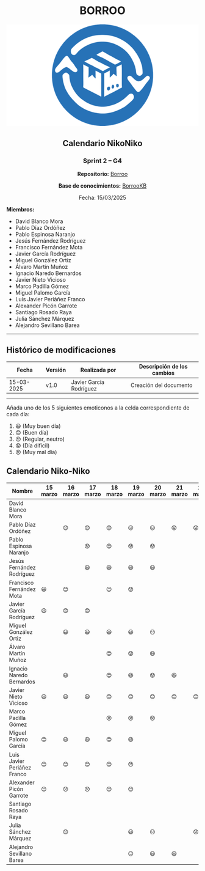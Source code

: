 <div align=center>

# BORROO

![](../imagenes/borrooLogo.png)

## Calendario NikoNiko

### Sprint 2 – G4

**Repositorio:** [Borroo](https://github.com/ISPP-2425-G4/borroo)

**Base de conocimientos:** [BorrooKB](https://borrookb.netlify.app/)

Fecha: 15/03/2025

</div>

**Miembros:**

- David Blanco Mora
- Pablo Díaz Ordóñez
- Pablo Espinosa Naranjo
- Jesús Fernández Rodríguez
- Francisco Fernández Mota
- Javier García Rodríguez
- Miguel González Ortiz
- Álvaro Martín Muñoz
- Ignacio Naredo Bernardos
- Javier Nieto Vicioso
- Marco Padilla Gómez
- Miguel Palomo García
- Luis Javier Periáñez Franco
- Alexander Picón Garrote
- Santiago Rosado Raya
- Julia Sánchez Márquez
- Alejandro Sevillano Barea

---

## **Histórico de modificaciones**

| Fecha      | Versión | Realizada por           | Descripción de los cambios |
| ---------- | ------- | ----------------------- | -------------------------- |
| 15-03-2025 | v1.0    | Javier García Rodríguez | Creación del documento     |

---

Añada uno de los 5 siguientes emoticonos a la celda correspondiente de cada día:

1. :smiley: (Muy buen día)
2. :blush: (Buen día)
3. :neutral_face: (Regular, neutro)
4. :worried: (Día difícil)
5. :angry: (Muy mal día)

## Calendario Niko-Niko

| Nombre                      | 15 marzo | 16 marzo | 17 marzo  | 18 marzo       | 19 marzo       | 20 marzo       | 21 marzo  | 22 marzo  | 23 marzo  | 24 marzo        | 25 marzo | 26 marzo | 27 marzo | 28 marzo |
| --------------------------- | -------- | -------- | --------- | -------------- | -------------- | -------------- | --------- | --------- | --------- | --------------- | -------- | -------- | -------- | -------- |
| David Blanco Mora           |          |          |           |                |                |                |           |           |           |                 |          |          |          |          |
| Pablo Díaz Ordóñez          |          | :blush:  |  :blush:  |    :blush:     | :neutral_face: | :neutral_face: | :worried: | :worried: | :worried: |  :neutral_face: |          |          |          |          |
| Pablo Espinosa Naranjo      |          |          | :worried: |    :blush:     |    :worried:   |   :worried:    |           |           |           |                 |          |          |          |          |
| Jesús Fernández Rodríguez   |          |          |  :smiley: |    :smiley:    |    :smiley:    |   :smiley:     |           |           |           |                 |          |          |          |          
| Francisco Fernández Mota    | :smiley: | :blush:  |           | :neutral_face: |   :worried:    |                |           |           |           |                 | :smiley: |          |          |          |
| Javier García Rodríguez     | :smiley: | :blush:  |  :blush:  |                |                |                |           |           |           |                 |          |          |          |          |
| Miguel González Ortiz       |          | :smiley: |  :smiley: |    :smiley:    |    :smiley:    | :neutral_face: |           |           |           |                 |          |          |          |          |
| Álvaro Martín Muñoz         |          |          |           |    :blush:     |    :worried:   |   :smiley:     |           |           |           |                 |          |          |          |
| Ignacio Naredo Bernardos    |          | :smiley: |           |    :blush:     |    :smiley:    |   :worried:    | :smiley:  |           |           |                 |          |          |          |          |
| Javier Nieto Vicioso        | :smiley: | :smiley: |  :smiley: |    :blush:     |    :blush:     |    :blush:     | :blush:   |  :blush:  |  :blush:  |                 |          |          |          |          |
| Marco Padilla Gómez         |          |          |           |    :angry:     |    :angry:     |    :angry:     |           |           |           |                 | :smiley: |          |          |          |
| Miguel Palomo García        | :blush:  | :smiley: |  :smiley: |    :blush:     |    :smiley:    |                |           |           |           |                 |          |          |          |          |
| Luis Javier Periáñez Franco | :blush:  | :blush:  |  :blush:  |    :blush:     |    :angry:     |                |           |           |           |                 |          |          |          |          |
| Alexander Picón Garrote     | :blush:  | :angry:  |  :angry:  |    :blush:     |    :blush:     |                |           |           |           |                 |          |          |          |          | 
| Santiago Rosado Raya        |          |          |           |                |                |                |           |           |           |                 |          |          |          |          |
| Julia Sánchez Márquez       |          | :blush:  |           |                |    :smiley:    | :neutral_face: |           | :worried: |           |  :neutral_face: |          |          |          |          |
| Alejandro Sevillano Barea   |          |          |           |                | :neutral_face: |    :smiley:    | :smiley:  |           |           |    :worried:    |          |          |          |          |
